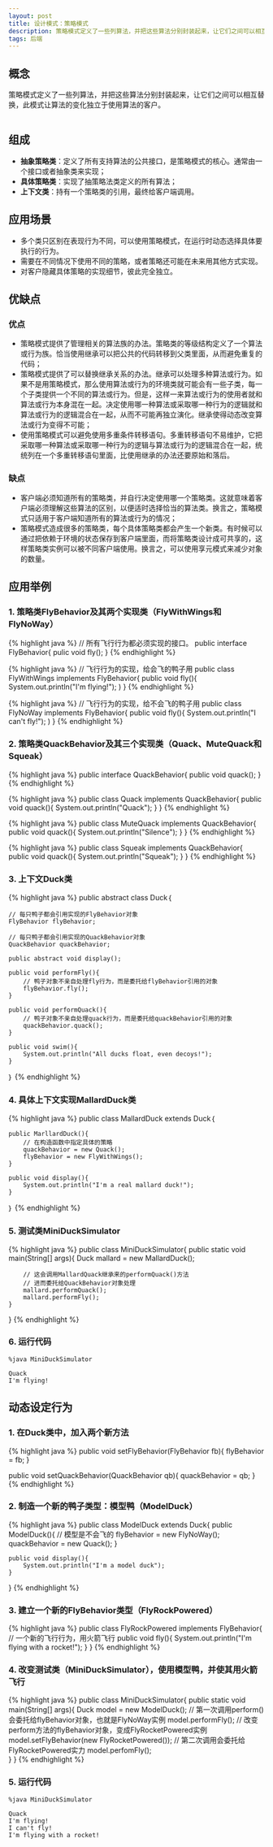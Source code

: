 ```yaml
---
layout: post
title: 设计模式：策略模式
description: 策略模式定义了一些列算法，并把这些算法分别封装起来，让它们之间可以相互替换，此模式让算法的变化独立于使用算法的客户。
tags: 后端
---
```


## **概念**
 
策略模式定义了一些列算法，并把这些算法分别封装起来，让它们之间可以相互替换，此模式让算法的变化独立于使用算法的客户。
 
<p class="picture"><img alt="" src="/assets/img/2015-6-18/strategy-pattern-uml.png"/></p>

## **组成**

* **抽象策略类**：定义了所有支持算法的公共接口，是策略模式的核心。通常由一个接口或者抽象类来实现；
* **具体策略类**：实现了抽策略法类定义的所有算法；
* **上下文类**：持有一个策略类的引用，最终给客户端调用。

## **应用场景**

* 多个类只区别在表现行为不同，可以使用策略模式，在运行时动态选择具体要执行的行为。
* 需要在不同情况下使用不同的策略，或者策略还可能在未来用其他方式实现。
* 对客户隐藏具体策略的实现细节，彼此完全独立。

## **优缺点**

### **优点**

* 策略模式提供了管理相关的算法族的办法。策略类的等级结构定义了一个算法或行为族。恰当使用继承可以把公共的代码转移到父类里面，从而避免重复的代码；
* 策略模式提供了可以替换继承关系的办法。继承可以处理多种算法或行为。如果不是用策略模式，那么使用算法或行为的环境类就可能会有一些子类，每一个子类提供一个不同的算法或行为。但是，这样一来算法或行为的使用者就和算法或行为本身混在一起。决定使用哪一种算法或采取哪一种行为的逻辑就和算法或行为的逻辑混合在一起，从而不可能再独立演化。继承使得动态改变算法或行为变得不可能；
* 使用策略模式可以避免使用多重条件转移语句。多重转移语句不易维护，它把采取哪一种算法或采取哪一种行为的逻辑与算法或行为的逻辑混合在一起，统统列在一个多重转移语句里面，比使用继承的办法还要原始和落后。

### **缺点**

* 客户端必须知道所有的策略类，并自行决定使用哪一个策略类。这就意味着客户端必须理解这些算法的区别，以便适时选择恰当的算法类。换言之，策略模式只适用于客户端知道所有的算法或行为的情况；
* 策略模式造成很多的策略类，每个具体策略类都会产生一个新类。有时候可以通过把依赖于环境的状态保存到客户端里面，而将策略类设计成可共享的，这样策略类实例可以被不同客户端使用。换言之，可以使用享元模式来减少对象的数量。

## **应用举例**

### **1. 策略类FlyBehavior及其两个实现类（FlyWithWings和FlyNoWay）**

{% highlight java %}
// 所有飞行行为都必须实现的接口。
public interface FlyBehavior{
    pulic void fly();
}
{% endhighlight %}

{% highlight java %}
// 飞行行为的实现，给会飞的鸭子用
public class FlyWithWings implements FlyBehavior{
    public void fly(){
        System.out.println("I'm flying!");
    )
}
{% endhighlight %}

{% highlight java %}
// 飞行行为的实现，给不会飞的鸭子用
public class FlyNoWay implements FlyBehavior{
    public void fly(){
        System.out.println("I can't fly!");
    )
}
{% endhighlight %}

### **2. 策略类QuackBehavior及其三个实现类（Quack、MuteQuack和Squeak）**

{% highlight java %}
public interface QuackBehavior{
    public void quack();
}
{% endhighlight %}

{% highlight java %}
public class Quack implements QuackBehavior{
    public void quack(){
        System.out.println("Quack");
    }
}
{% endhighlight %}

{% highlight java %}
public class MuteQuack implements QuackBehavior{
    public void quack(){
        System.out.println("Silence");
    }
}
{% endhighlight %}

{% highlight java %}
public class Squeak implements QuackBehavior{
    public void quack(){
        System.out.println("Squeak");
    }
}
{% endhighlight %}


### **3. 上下文Duck类**

{% highlight java %}
public abstract class Duck｛

    // 每只鸭子都会引用实现的FlyBehavior对象
    FlyBehavior flyBehavior;

    // 每只鸭子都会引用实现的QuackBehavior对象
    QuackBehavior quackBehavior;
    
    public abstract void display();
    
    public void performFly(){
        // 鸭子对象不亲自处理fly行为，而是委托给flyBehavior引用的对象 
        flyBehavior.fly();
    }
    
    public void performQuack(){
        // 鸭子对象不亲自处理quack行为，而是委托给quackBehavior引用的对象 
        quackBehavior.quack();
    }
    
    public void swim(){
        System.out.println("All ducks float, even decoys!");
    }
｝ 
{% endhighlight %}

### **4. 具体上下文实现MallardDuck类**

{% highlight java %}
public class MallardDuck extends Duck｛
    
    public MarllardDuck(){
        // 在构造函数中指定具体的策略
        quackBehavior = new Quack();
        flyBehavior = new FlyWithWings();
    }
    
    public void display(){
        System.out.println("I'm a real mallard duck!");
    }
｝ 
{% endhighlight %}

### **5. 测试类MiniDuckSimulator**

{% highlight java %}
public class MiniDuckSimulator{
    public static void main(String[] args){
        Duck mallard = new MallardDuck();
        
        // 这会调用MallardQuack继承来的performQuack()方法
        // 进而委托给QuackBehavior对象处理
        mallard.performQuack();
        mallard.performFly();
    }
}
{% endhighlight %}

### **6. 运行代码**

    %java MiniDuckSimulator
    
    Quack
    I'm flying!

## **动态设定行为**

### **1. 在Duck类中，加入两个新方法**

{% highlight java %}
public void setFlyBehavior(FlyBehavior fb){
    flyBehavior = fb;
}

public void setQuackBehavior(QuackBehavior qb){
    quackBehavior = qb;
}
{% endhighlight %}

### **2. 制造一个新的鸭子类型：模型鸭（ModelDuck）**

{% highlight java %}
public class ModelDuck extends Duck{
    public ModelDuck(){
        // 模型是不会飞的
        flyBehavior = new FlyNoWay();
        quackBehavior = new Quack();
    }
    
    public void display(){
        System.out.println("I'm a model duck");
    }
}
{% endhighlight %}

### **3. 建立一个新的FlyBehavior类型（FlyRockPowered）**

{% highlight java %}
public class FlyRockPowered implements FlyBehavior{
    // 一个新的飞行行为，用火箭飞行
    public void fly(){
        System.out.println("I'm flying with a rocket!");
    }
}
{% endhighlight %}

### **4. 改变测试类（MiniDuckSimulator），使用模型鸭，并使其用火箭飞行**

{% highlight java %}
public class MiniDuckSimulator{
    public static void main(String[] args){
        Duck model = new ModelDuck();
        // 第一次调用perform()会委托给flyBehavior对象，也就是FlyNoWay实例
        model.performFly();
        // 改变perform方法的flyBehavior对象，变成FlyRocketPowered实例
        model.setFlyBehavior(new FlyRocketPowered());
        // 第二次调用会委托给FlyRocketPowered实力
        model.perfomFly();        
    }
}
{% endhighlight %}

### **5. 运行代码**

    %java MiniDuckSimulator
    
    Quack
    I'm flying!
    I can't fly!
    I'm flying with a rocket!
    